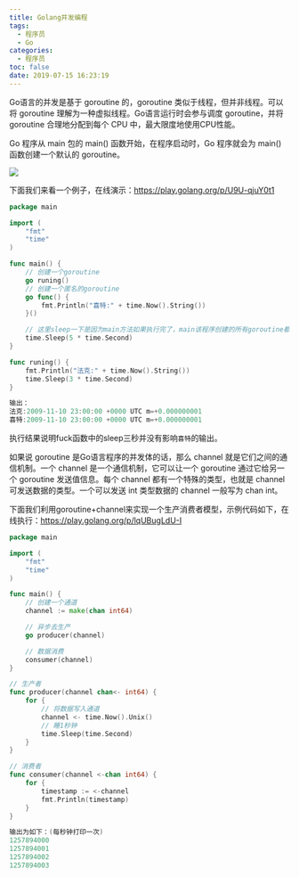 ```yaml
---
title: Golang并发编程
tags:
  - 程序员
  - Go
categories:
  - 程序员
toc: false
date: 2019-07-15 16:23:19
---
```


Go语言的并发是基于 goroutine 的，goroutine 类似于线程，但并非线程。可以将 goroutine 理解为一种虚拟线程。Go语言运行时会参与调度 goroutine，并将 goroutine 合理地分配到每个 CPU 中，最大限度地使用CPU性能。

Go 程序从 main 包的 main() 函数开始，在程序启动时，Go 程序就会为 main() 函数创建一个默认的 goroutine。

![](https://i.loli.net/2019/07/15/5d2c2e4fe2f4d88322.jpg)

下面我们来看一个例子，在线演示：https://play.golang.org/p/U9U-qjuY0t1

```go
package main

import (
	"fmt"
	"time"
)

func main() {
	// 创建一个goroutine
	go runing()
	// 创建一个匿名的goroutine
	go func() {
		fmt.Println("喜特:" + time.Now().String())
	}()

	// 这里sleep一下是因为main方法如果执行完了，main该程序创建的所有goroutine都会退出
	time.Sleep(5 * time.Second)
}

func runing() {
	fmt.Println("法克:" + time.Now().String())
	time.Sleep(3 * time.Second)
}

输出：
法克:2009-11-10 23:00:00 +0000 UTC m=+0.000000001
喜特:2009-11-10 23:00:00 +0000 UTC m=+0.000000001
```

执行结果说明fuck函数中的sleep三秒并没有影响`喜特`的输出。

如果说 goroutine 是Go语言程序的并发体的话，那么 channel 就是它们之间的通信机制。一个 channel 是一个通信机制，它可以让一个 goroutine 通过它给另一个 goroutine 发送值信息。每个 channel 都有一个特殊的类型，也就是 channel 可发送数据的类型。一个可以发送 int 类型数据的 channel 一般写为 chan int。

下面我们利用goroutine+channel来实现一个生产消费者模型，示例代码如下，在线执行：https://play.golang.org/p/lqUBugLdU-I

```go
package main

import (
	"fmt"
	"time"
)

func main() {
	// 创建一个通道
	channel := make(chan int64)

	// 异步去生产
	go producer(channel)

	// 数据消费
	consumer(channel)
}

// 生产者
func producer(channel chan<- int64) {
	for {
		// 将数据写入通道
		channel <- time.Now().Unix()
		// 睡1秒钟
		time.Sleep(time.Second)
	}
}

// 消费者
func consumer(channel <-chan int64) {
	for {
		timestamp := <-channel
		fmt.Println(timestamp)
	}
}

输出为如下：(每秒钟打印一次)
1257894000
1257894001
1257894002
1257894003
```